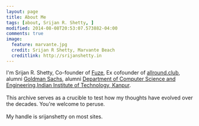 ```yaml
---
layout: page
title: About Me
tags: [about, Srijan R. Shetty, ]
modified: 2014-08-08T20:53:07.573882-04:00
comments: true
image:
  feature: marvante.jpg
  credit: Srijan R Shetty, Marvante Beach
  creditlink: http://srijanshetty.in
---
```


I'm Srijan R. Shetty, Co-founder of <a href="https://fuze.finance">Fuze</a>, Ex cofounder of <a href="https://allround.club">allround.club</a>, alumni <a href="https://www.goldmansachs.com/">Goldman Sachs<a/>, alumni <a href="http://cse.iitk.ac.in">Department of Computer Science and Engineering</a>,<a href="http://iitk.ac.in">Indian Institute of Technology, Kanpur</a>.<br/><br/>
This archive serves as a crucible to test how my thoughts have evolved over the decades. You're welcome to peruse. <br/><br/>
My handle is srijanshetty on most sites.

